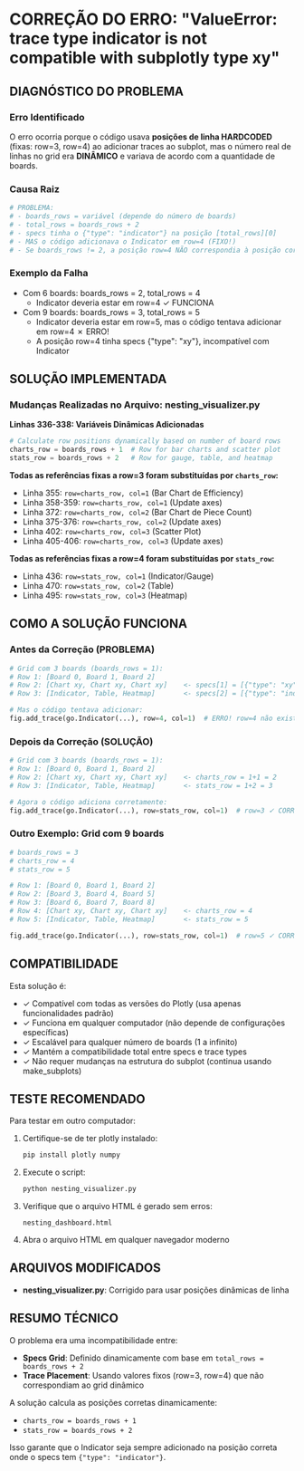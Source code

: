 # CORREÇÃO DO ERRO: "ValueError: trace type indicator is not compatible with subplotly type xy"

## DIAGNÓSTICO DO PROBLEMA

### Erro Identificado
O erro ocorria porque o código usava **posições de linha HARDCODED** (fixas: row=3, row=4) ao adicionar traces ao subplot, mas o número real de linhas no grid era **DINÂMICO** e variava de acordo com a quantidade de boards.

### Causa Raiz
```python
# PROBLEMA:
# - boards_rows = variável (depende do número de boards)
# - total_rows = boards_rows + 2
# - specs tinha o {"type": "indicator"} na posição [total_rows][0]
# - MAS o código adicionava o Indicator em row=4 (FIXO!)
# - Se boards_rows != 2, a posição row=4 NÃO correspondia à posição correta no specs
```

### Exemplo da Falha
- Com 6 boards: boards_rows = 2, total_rows = 4
  - Indicator deveria estar em row=4 ✓ FUNCIONA
- Com 9 boards: boards_rows = 3, total_rows = 5
  - Indicator deveria estar em row=5, mas o código tentava adicionar em row=4 ✗ ERRO!
  - A posição row=4 tinha specs {"type": "xy"}, incompatível com Indicator

## SOLUÇÃO IMPLEMENTADA

### Mudanças Realizadas no Arquivo: nesting_visualizer.py

**Linhas 336-338: Variáveis Dinâmicas Adicionadas**
```python
# Calculate row positions dynamically based on number of board rows
charts_row = boards_rows + 1  # Row for bar charts and scatter plot
stats_row = boards_rows + 2   # Row for gauge, table, and heatmap
```

**Todas as referências fixas a row=3 foram substituídas por `charts_row`:**
- Linha 355: `row=charts_row, col=1` (Bar Chart de Efficiency)
- Linha 358-359: `row=charts_row, col=1` (Update axes)
- Linha 372: `row=charts_row, col=2` (Bar Chart de Piece Count)
- Linha 375-376: `row=charts_row, col=2` (Update axes)
- Linha 402: `row=charts_row, col=3` (Scatter Plot)
- Linha 405-406: `row=charts_row, col=3` (Update axes)

**Todas as referências fixas a row=4 foram substituídas por `stats_row`:**
- Linha 436: `row=stats_row, col=1` (Indicator/Gauge)
- Linha 470: `row=stats_row, col=2` (Table)
- Linha 495: `row=stats_row, col=3` (Heatmap)

## COMO A SOLUÇÃO FUNCIONA

### Antes da Correção (PROBLEMA)
```python
# Grid com 3 boards (boards_rows = 1):
# Row 1: [Board 0, Board 1, Board 2]
# Row 2: [Chart xy, Chart xy, Chart xy]    <- specs[1] = [{"type": "xy"}, ...]
# Row 3: [Indicator, Table, Heatmap]       <- specs[2] = [{"type": "indicator"}, ...]

# Mas o código tentava adicionar:
fig.add_trace(go.Indicator(...), row=4, col=1)  # ERRO! row=4 não existe!
```

### Depois da Correção (SOLUÇÃO)
```python
# Grid com 3 boards (boards_rows = 1):
# Row 1: [Board 0, Board 1, Board 2]
# Row 2: [Chart xy, Chart xy, Chart xy]    <- charts_row = 1+1 = 2
# Row 3: [Indicator, Table, Heatmap]       <- stats_row = 1+2 = 3

# Agora o código adiciona corretamente:
fig.add_trace(go.Indicator(...), row=stats_row, col=1)  # row=3 ✓ CORRETO!
```

### Outro Exemplo: Grid com 9 boards
```python
# boards_rows = 3
# charts_row = 4
# stats_row = 5

# Row 1: [Board 0, Board 1, Board 2]
# Row 2: [Board 3, Board 4, Board 5]
# Row 3: [Board 6, Board 7, Board 8]
# Row 4: [Chart xy, Chart xy, Chart xy]    <- charts_row = 4
# Row 5: [Indicator, Table, Heatmap]       <- stats_row = 5

fig.add_trace(go.Indicator(...), row=stats_row, col=1)  # row=5 ✓ CORRETO!
```

## COMPATIBILIDADE

Esta solução é:
- ✓ Compatível com todas as versões do Plotly (usa apenas funcionalidades padrão)
- ✓ Funciona em qualquer computador (não depende de configurações específicas)
- ✓ Escalável para qualquer número de boards (1 a infinito)
- ✓ Mantém a compatibilidade total entre specs e trace types
- ✓ Não requer mudanças na estrutura do subplot (continua usando make_subplots)

## TESTE RECOMENDADO

Para testar em outro computador:

1. Certifique-se de ter plotly instalado:
   ```bash
   pip install plotly numpy
   ```

2. Execute o script:
   ```bash
   python nesting_visualizer.py
   ```

3. Verifique que o arquivo HTML é gerado sem erros:
   ```
   nesting_dashboard.html
   ```

4. Abra o arquivo HTML em qualquer navegador moderno

## ARQUIVOS MODIFICADOS

- **nesting_visualizer.py**: Corrigido para usar posições dinâmicas de linha

## RESUMO TÉCNICO

O problema era uma incompatibilidade entre:
- **Specs Grid**: Definido dinamicamente com base em `total_rows = boards_rows + 2`
- **Trace Placement**: Usando valores fixos (row=3, row=4) que não correspondiam ao grid dinâmico

A solução calcula as posições corretas dinamicamente:
- `charts_row = boards_rows + 1`
- `stats_row = boards_rows + 2`

Isso garante que o Indicator seja sempre adicionado na posição correta onde o specs tem `{"type": "indicator"}`.
